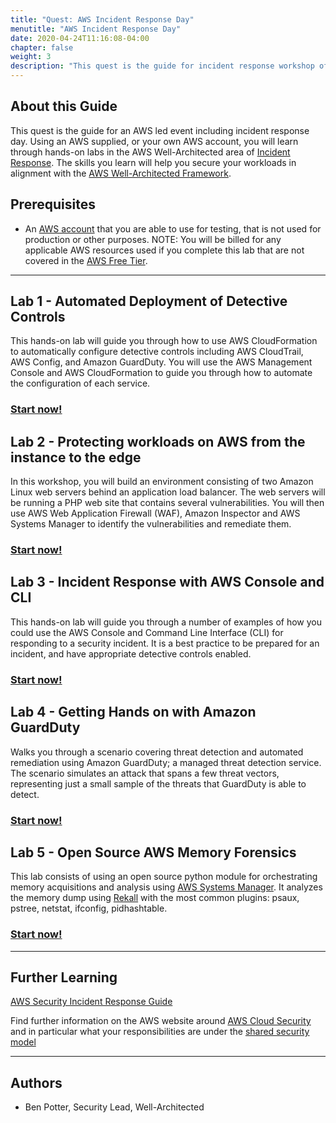 ```yaml
---
title: "Quest: AWS Incident Response Day"
menutitle: "AWS Incident Response Day"
date: 2020-04-24T11:16:08-04:00
chapter: false
weight: 3
description: "This quest is the guide for incident response workshop often ran at AWS led events."
---
```


## About this Guide

This quest is the guide for an AWS led event including incident response day. Using an AWS supplied, or your own AWS account, you will learn through hands-on labs in the AWS Well-Architected area of [Incident Response](https://wa.aws.amazon.com/wat.pillar.security.en.html#sec.incident). The skills you learn will help you secure your workloads in alignment with the [AWS Well-Architected Framework](https://aws.amazon.com/architecture/well-architected/).

## Prerequisites

* An [AWS account](https://portal.aws.amazon.com/gp/aws/developer/registration/index.html) that you are able to use for testing, that is not used for production or other purposes.
NOTE: You will be billed for any applicable AWS resources used if you complete this lab that are not covered in the [AWS Free Tier](https://aws.amazon.com/free/).

***

## Lab 1 - Automated Deployment of Detective Controls

This hands-on lab will guide you through how to use AWS CloudFormation to automatically configure detective controls including AWS CloudTrail, AWS Config, and Amazon GuardDuty. You will use the AWS Management Console and AWS CloudFormation to guide you through how to automate the configuration of each service.

### [Start now!](/security/200_labs/200_automated_deployment_of_detective_controls/)

## Lab 2 - Protecting workloads on AWS from the instance to the edge

In this workshop, you will build an environment consisting of two Amazon Linux web servers behind an application load balancer. The web servers will be running a PHP web site that contains several vulnerabilities. You will then use AWS Web Application Firewall (WAF), Amazon Inspector and AWS Systems Manager to identify the vulnerabilities and remediate them.

### [Start now!](https://protecting-workloads.awssecworkshops.com/workshop/)

## Lab 3 - Incident Response with AWS Console and CLI

This hands-on lab will guide you through a number of examples of how you could use the AWS Console and Command Line Interface (CLI) for responding to a security incident. It is a best practice to be prepared for an incident, and have appropriate detective controls enabled.

### [Start now!](/security/300_labs/300_incident_response_with_aws_console_and_cli/)

## Lab 4 - Getting Hands on with Amazon GuardDuty

Walks you through a scenario covering threat detection and automated remediation using Amazon GuardDuty; a managed threat detection service. The scenario simulates an attack that spans a few threat vectors, representing just a small sample of the threats that GuardDuty is able to detect.

### [Start now!](https://hands-on-guardduty.awssecworkshops.com/)

## Lab 5 - Open Source AWS Memory Forensics

This lab consists of using an open source python module for orchestrating memory acquisitions and analysis using [AWS Systems Manager](https://aws.amazon.com/systems-manager/). It analyzes the memory dump using [Rekall](http://www.rekall-forensic.com/) with the most common plugins: psaux, pstree, netstat, ifconfig, pidhashtable.

### [Start now!](https://github.com/mozilla/ssm-acquire)

***

## Further Learning

[AWS Security Incident Response Guide](https://d1.awsstatic.com/whitepapers/aws_security_incident_response.pdf)

Find further information on the AWS website around [AWS Cloud Security]( https://aws.amazon.com/security/) and in particular what your responsibilities are under the [shared security model]( https://aws.amazon.com/compliance/shared-responsibility-model/)

***

## Authors

- Ben Potter, Security Lead, Well-Architected
